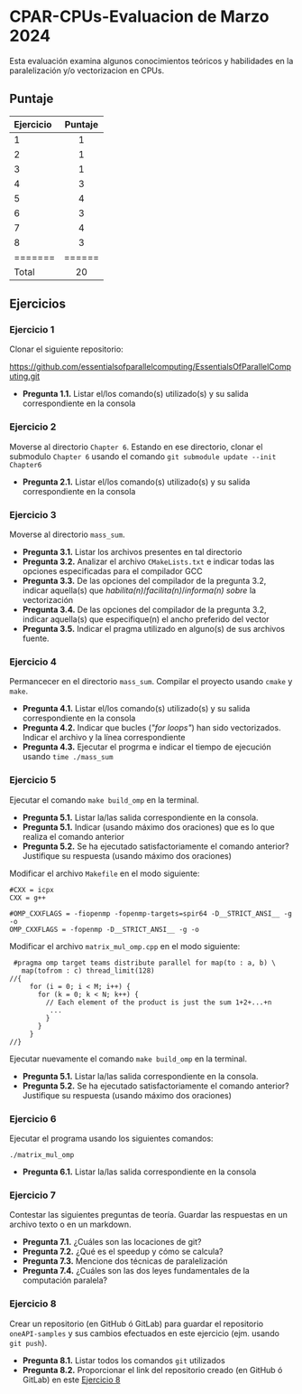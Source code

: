 # CPAR-CPUs-Evaluacion de Marzo 2024

Esta evaluación examina algunos conocimientos teóricos y habilidades en la paralelización y/o vectorizacion en CPUs.

## Puntaje

| Ejercicio | Puntaje  |
|:-------|:--------:|
| 1       | 1 |
| 2       | 1 |
| 3       | 1 |
| 4       | 3 |
| 5       | 4 |
| 6       | 3 |
| 7       | 4 |
| 8       | 3 |
| ======= |======  |
| Total   | 20 |

## Ejercicios

### Ejercicio 1
Clonar el siguiente repositorio:

https://github.com/essentialsofparallelcomputing/EssentialsOfParallelComputing.git

- **Pregunta 1.1.** Listar el/los comando(s) utilizado(s) y su salida correspondiente en la consola

### Ejercicio 2

Moverse al directorio `Chapter 6`. Estando en ese directorio, clonar el submodulo `Chapter 6` usando el comando `git submodule update --init Chapter6`

- **Pregunta 2.1.** Listar el/los comando(s) utilizado(s) y su salida correspondiente en la consola

### Ejercicio 3
Moverse al directorio `mass_sum`. 

- **Pregunta 3.1.** Listar los archivos presentes en tal directorio
- **Pregunta 3.2.** Analizar el archivo `CMakeLists.txt` e indicar todas las opciones especificadas para el compilador GCC
- **Pregunta 3.3.** De las opciones del compilador de la pregunta 3.2, indicar aquella(s) que _habilita(n)_/_facilita(n)_/_informa(n) sobre_ la vectorización
- **Pregunta 3.4.** De las opciones del compilador de la pregunta 3.2, indicar aquella(s) que especifique(n) el ancho preferido del vector
- **Pregunta 3.5.** Indicar el pragma utilizado en alguno(s) de sus archivos fuente. 

### Ejercicio 4
Permancecer en el directorio `mass_sum`. Compilar el proyecto usando `cmake` y `make`.

- **Pregunta 4.1.** Listar el/los comando(s) utilizado(s) y su salida correspondiente en la consola
- **Pregunta 4.2.** Indicar que bucles (_"for loops"_) han sido vectorizados. Indicar el archivo y la línea correspondiente
- **Pregunta 4.3.** Ejecutar el progrma e indicar el tiempo de ejecución usando `time ./mass_sum`

### Ejercicio 5
Ejecutar el comando `make build_omp` en la terminal.

- **Pregunta 5.1.** Listar la/las salida correspondiente en la consola. 
- **Pregunta 5.1.** Indicar (usando máximo dos oraciones) que es lo que realiza el comando anterior
- **Pregunta 5.2.** Se ha ejecutado satisfactoriamente el comando anterior? Justifique su respuesta  (usando máximo dos oraciones)

Modificar el archivo `Makefile` en el modo siguiente:

```
#CXX = icpx
CXX = g++
```

```
#OMP_CXXFLAGS = -fiopenmp -fopenmp-targets=spir64 -D__STRICT_ANSI__ -g -o
OMP_CXXFLAGS = -fopenmp -D__STRICT_ANSI__ -g -o
````

Modificar el archivo `matrix_mul_omp.cpp` en el modo siguiente:

```
 #pragma omp target teams distribute parallel for map(to : a, b) \
   map(tofrom : c) thread_limit(128)
//{
     for (i = 0; i < M; i++) {
       for (k = 0; k < N; k++) {
         // Each element of the product is just the sum 1+2+...+n
          ...
         }
       }
     }
//}
```

Ejecutar nuevamente el comando `make build_omp` en la terminal.

- **Pregunta 5.1.** Listar la/las salida correspondiente en la consola. 
- **Pregunta 5.2.** Se ha ejecutado satisfactoriamente el comando anterior? Justifique su respuesta  (usando máximo dos oraciones)

### Ejercicio 6
Ejecutar el programa usando los siguientes comandos:

```
./matrix_mul_omp
```

- **Pregunta 6.1.** Listar la/las salida correspondiente en la consola

### Ejercicio 7
Contestar las siguientes preguntas de teoría. Guardar las respuestas en un archivo texto o en un markdown. 

- **Pregunta 7.1.** ¿Cuáles son las locaciones de git?
- **Pregunta 7.2.** ¿Qué es el speedup y cómo se calcula?
- **Pregunta 7.3.** Mencione dos técnicas de paralelización
- **Pregunta 7.4.** ¿Cuáles son las dos leyes fundamentales de la computación paralela?

### Ejercicio 8
Crear un repositorio (en GitHub ó GitLab) para guardar el repositorio `oneAPI-samples` y sus cambios efectuados en este ejercicio (ejm. usando `git push`).

- **Pregunta 8.1.** Listar todos los comandos `git` utilizados
- **Pregunta 8.2.** Proporcionar el link del repositorio creado (en GitHub ó GitLab) en este [Ejercicio 8](#ejercicio-8)
